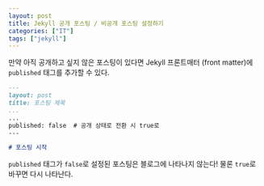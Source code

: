 ```yaml
---
layout: post
title: Jekyll 공개 포스팅 / 비공개 포스팅 설정하기
categories: ["IT"]
tags: ["jekyll"]
---
```


만약 아직 공개하고 싶지 않은 포스팅이 있다면 Jekyll 프론트매터 (front matter)에 `published` 태그를 추가할 수 있다.

```markdown
---
layout: post
title: 포스팅 제목
...
...
published: false  # 공개 상태로 전환 시 true로
---

# 포스팅 시작
```

`published` 태그가 `false`로 설정된 포스팅은 블로그에 나타나지 않는다! 물론 `true`로 바꾸면 다시 나타난다. 

